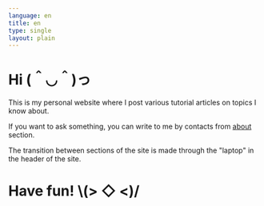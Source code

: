 ```yaml
---
language: en
title: en
type: single
layout: plain
---
```

# Hi (＾◡＾)っ

This is my personal website where I post various tutorial articles on topics I know about.

If you want to ask something, you can write to me by contacts from [about](./about.html) section.

The transition between sections of the site is made through the "laptop" in the header of the site.

# Have fun! \\(> ◇ \<)/
